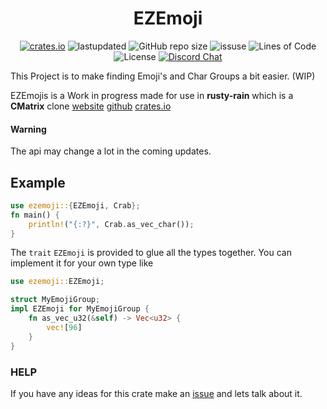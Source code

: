 <h1 align="center">
EZEmoji
</h1>

<p align="center">
  <a href="https://crates.io/crates/ezemoji"><img alt="crates.io" src="https://img.shields.io/crates/v/ezemoji.svg"></a>
  <a><img alt="lastupdated" src="https://img.shields.io/github/last-commit/cowboy8625/ezemoji"></a>
  <a><img alt="GitHub repo size" src="https://img.shields.io/github/repo-size/cowboy8625/ezemoji"></a>
  <a><img alt="issuse" src="https://img.shields.io/github/issues/cowboy8625/ezemoji"></a>
  <a><img alt="Lines of Code" src="https://img.shields.io/tokei/lines/github/cowboy8625/ezemoji"></a>
  <a><img alt="License" src="https://img.shields.io/badge/License-MIT-blue.svg"></a>
  <a href="https://discord.gg/KwnGX8P"><img alt="Discord Chat" src="https://img.shields.io/discord/509849754155614230"></a>
</p>

This Project is to make finding Emoji's and Char Groups a bit easier. (WIP)

EZEmojis is a Work in progress made for use in
**rusty-rain** which is a **CMatrix** clone
[website](https://rusty-rain.xyz)
[github](https://github.com/cowboy/rusty-rain)
[crates.io](https://crates.io/crates/rusty-rain)

#### Warning
The api may change a lot in the coming updates.

## Example
```rust
use ezemoji::{EZEmoji, Crab};
fn main() {
    println!("{:?}", Crab.as_vec_char());
}
```


The `trait` `EZEmoji` is provided to glue all the types together.
You can implement it for your own type like

```rust
use ezemoji::EZEmoji;

struct MyEmojiGroup;
impl EZEmoji for MyEmojiGroup {
    fn as_vec_u32(&self) -> Vec<u32> {
        vec![96]
    }
}
```

### HELP
If you have any ideas for this crate make an [issue](https://github.com/cowboy8625/ezemoji/issues) and lets talk about it.

